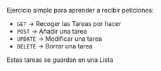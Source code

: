 Ejercicio simple para aprender a recibir peticiones:
- `GET` -> Recoger las Tareas por hacer
- `POST` -> Añadir una tarea
- `UPDATE` -> Modificar una tarea
- `DELETE` -> Borrar una tarea

Estas tareas se guardan en una Lista
